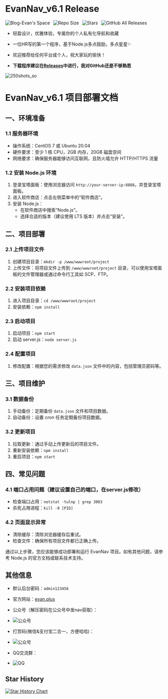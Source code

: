 # EvanNav_v6.1 Release

<div style="display: flex; align-items: center; gap: 10px;">
    <a href="https://evan.xin" target="_blank">
        <img src="https://img.shields.io/badge/Blog-Evan's%20Space-black?logo=blog&color=red&style=flat" alt="Blog-Evan's Space" style="display: inline-block;">
    </a>
    <a href="https://github.com/EvanTop/EvanNav" target="_blank">
        <img src="https://img.shields.io/github/repo-size/EvanTop/EvanNav?style=flat" alt="Repo Size" style="display: inline-block;">
    </a>
    <a href="https://github.com/EvanTop/EvanNav/stargazers" target="_blank">
        <img src="https://img.shields.io/github/stars/EvanTop/EvanNav?style=flat" alt="Stars" style="display: inline-block;">
    </a>
    <a href="https://github.com/EvanTop/EvanNav/releases" target="_blank">
        <img src="https://img.shields.io/github/downloads/EvanTop/EvanNav/total?style=flat" alt="GitHub All Releases" style="display: inline-block;">
    </a>
</div>

- 轻盈设计，优雅体验，专属你的个人私有化导航和收藏  
- 一位HR写的第一个程序，基于Node.js多点鼓励，多点星星✨  
- 欢迎推荐给任何平台或个人，祝大家玩的愉快！

- **下载程序建议在[Releases](https://github.com/EvanTop/EvanNav/releases)中进行，我对GitHub还是不够熟悉**

![250shots_so](https://github.com/user-attachments/assets/28c91e23-034b-4663-a55e-85b01ea1c303)

# EvanNav_v6.1 项目部署文档

## 一、环境准备

### 1.1 服务器环境
- 操作系统：CentOS 7 或 Ubuntu 20.04
- 硬件要求：至少 1 核 CPU，2GB 内存，20GB 磁盘空间
- 网络要求：确保服务器能够访问互联网，且防火墙允许 HTTP/HTTPS 流量

### 1.2 安装 Node.js 环境
1. 登录宝塔面板：使用浏览器访问 `http://your-server-ip:8888`，并登录宝塔面板。
2. 进入软件商店：点击左侧菜单中的“软件商店”。
3. 安装 Node.js：
   - 在软件商店中搜索“Node.js”。
   - 选择合适的版本（建议使用 LTS 版本）并点击“安装”。

## 二、项目部署

### 2.1 上传项目文件
1. 创建项目目录：`mkdir -p /www/wwwroot/project`
2. 上传文件：将项目文件上传到 `/www/wwwroot/project` 目录，可以使用宝塔面板的文件管理器或通过命令行工具如 SCP、FTP。

### 2.2 安装项目依赖
1. 进入项目目录：`cd /www/wwwroot/project`
2. 安装依赖：`npm install`

### 2.3 启动项目
1. 启动项目：`npm start`
2. 启动 server.js：`node server.js`

### 2.4 配置项目
1. 修改配置：根据您的需求修改 `data.json` 文件中的内容，包括管理员密码等。

## 三、项目维护

### 3.1 数据备份
1. 手动备份：定期备份 `data.json` 文件和项目数据。
2. 自动备份：设置 cron 任务定期备份项目数据。

### 3.2 更新项目
1. 拉取更新：通过手动上传更新后的项目文件。
2. 重新安装依赖：`npm install`
3. 重启项目：`npm start`

## 四、常见问题

### 4.1 端口占用问题（建议设置自己的端口，在server.js修改）
- 检查端口占用：`netstat -tulnp | grep 3003`
- 杀死占用进程：`kill -9 [PID]`

### 4.2 页面显示异常
- 清除缓存：清除浏览器缓存后重试。
- 检查文件：确保所有项目文件都已正确上传。

通过以上步骤，您应该能够成功部署和运行 EvanNav 项目。如有其他问题，请参考 Node.js 的官方文档或联系技术支持。


## 其他信息
- 默认后台密码：`admin123456`
- 官方网站：[evan.plus](https://evan.plus) 

- 公众号（解压密码在公众号中发nav获取）：
- ![公众号](https://www.evan.xin/wp-content/uploads/2025/04/111.png)
- 打赏码(微信&支付宝二合一，方便哈哈)：
- ![公众号](https://www.evan.xin/wp-content/uploads/2025/05/wechat-alipay.png)
- QQ交流群：
- ![QQ](https://www.evan.xin/wp-content/uploads/2025/04/00000-e1744123000122.png)

## Star History
[![Star History Chart](https://api.star-history.com/svg?repos=EvanTop/EvanNav&type=Date)](https://www.star-history.com/?utm_source=bestxtools.com#EvanTop/EvanNav&Date)


